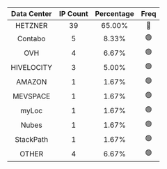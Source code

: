 | Data Center | IP Count | Percentage | Freq |
|:------------:|:--------:|:-----------:|:-----:|
| HETZNER | 39 | 65.00% | 🔴 |
| Contabo | 5 | 8.33% | 🟢 |
| OVH | 4 | 6.67% | 🟢 |
| HIVELOCITY | 3 | 5.00% | 🟢 |
| AMAZON | 1 | 1.67% | 🟢 |
| MEVSPACE | 1 | 1.67% | 🟢 |
| myLoc | 1 | 1.67% | 🟢 |
| Nubes | 1 | 1.67% | 🟢 |
| StackPath | 1 | 1.67% | 🟢 |
| OTHER | 4 | 6.67% | 🟢 |